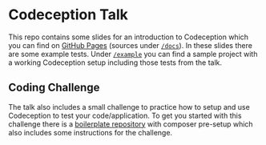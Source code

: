Codeception Talk
================

This repo contains some slides for an introduction to Codeception which
you can find on [GitHub Pages][1] (sources under [`/docs`](/docs)). In these slides there are some example
tests. Under [`/example`](/example) you can find a sample project with a working
Codeception setup including those tests from the talk.

Coding Challenge
----------------

The talk also includes a small challenge to practice how to setup and
use Codeception to test your code/application. To get you started with
this challenge there is a [boilerplate repository][2] with composer
pre-setup which also includes some instructions for the challenge.

[1]: https://burned42.github.io/codeception-talk
[2]: https://github.com/burned42/codeception-challenge
